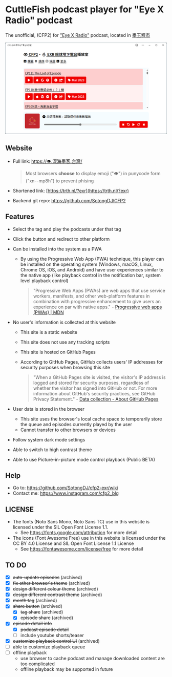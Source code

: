 # CuttleFish podcast player for "Eye X Radio" podcast

The unofficial,  (CFP2) for ["Eye X Radio"](https://www.instagram.com/eyexradio/) podcast, located in [墨玉程市](https://xn--2os22eixx6na.xn--kpry57d/)

![Homepage of CuttleFish Podcast Player for "Eye X Radio" podcast](/docs/ss/landscape-light-low.png "Landscape with light and low contrast theme")

## Website

- Full link: [https://👁️.深海墨客.台灣/](https://xn--mp8h.xn--2os22eixx6na.xn--kpry57d/)

  > Most browsers **choose** to display emoji ("👁️") in punycode form ("xn--mp8h") to prevent phising

- Shortened link: [https://trth.nl/?exr](https://trth.nl/?exr)
- Backend git repo: <https://github.com/SotongDJ/CFP2>

## Features

- Select the tag and play the podcasts under that tag
- Click the button and redirect to other platform
- Can be installed into the system as a PWA
  - By using the Progressive Web App (PWA) technique, this player can be installed on the operating system (Windows, macOS, Linux, Chrome OS, iOS, and Android) and have user experiences similar to the native app (like playback control in the notification bar, system level playback control)

    > "Progressive Web Apps (PWAs) are web apps that use service workers, manifests, and other web-platform features in combination with progressive enhancement to give users an experience on par with native apps." - [Progressive web apps (PWAs) | MDN](https://developer.mozilla.org/en-US/docs/Web/Progressive_web_apps)

- No user's information is collected at this website
  - This site is a static website
  - This site does not use any tracking scripts
  - This site is hosted on GitHub Pages
  - According to GitHub Pages, GitHub collects users' IP addresses for security purposes when browsing this site

    > "When a GitHub Pages site is visited, the visitor's IP address is logged and stored for security purposes, regardless of whether the visitor has signed into GitHub or not. For more information about GitHub's security practices, see GitHub Privacy Statement." - [Data collection - About GitHub Pages](https://docs.github.com/en/pages/getting-started-with-github-pages/about-github-pages#data-collection)

- User data is stored in the browser
  - This site uses the browser's local cache space to temporarily store the queue and episodes currently played by the user
  - Cannot transfer to other browsers or devices
- Follow system dark mode settings
- Able to switch to high contrast theme
- Able to use Picture-in-picture mode control playback (Public BETA)

## Help

- Go to: <https://github.com/SotongDJ/cfp2-exr/wiki>
- Contact me: <https://www.instagram.com/cfp2_blg>

## LICENSE

- The fonts (Noto Sans Mono, Noto Sans TC) use in this website is licensed under the SIL Open Font License 1.1.
  - See <https://fonts.google.com/attribution> for more detail
- The icons (Font Awesome Free) use in this website is licensed under the CC BY 4.0 License and SIL Open Font License 1.1 License
  - See <https://fontawesome.com/license/free> for more detail

## TO DO

- [x] ~~auto-update episodes~~ (archived)
- [x] ~~fix other browser's theme~~ (archived)
- [x] ~~design different colour theme~~ (archived)
- [x] ~~design different contrast theme~~ (archived)
- [x] ~~month tag~~ (archived)
- [x] ~~share button~~ (archived)
  - [x] ~~tag share~~ (archived)
  - [x] ~~episode share~~ (archived)
- [x] ~~episode detail info~~
  - [x] ~~podcast episode detail~~
  - [ ] include youtube shorts/teaser
- [x] ~~customize playback control UI~~ (archived)
- [ ] able to customize playback queue
- [ ] offline playback
  - use browser to cache podcast and manage downloaded content are too complicated
  - offline playback may be supported in future
